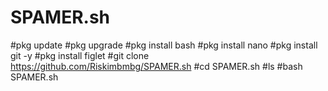 # SPAMER.sh

#pkg update
#pkg upgrade
#pkg install bash
#pkg install nano
#pkg install git -y
#pkg install figlet
#git clone https://github.com/Riskimbmbg/SPAMER.sh
#cd SPAMER.sh
#ls
#bash SPAMER.sh
